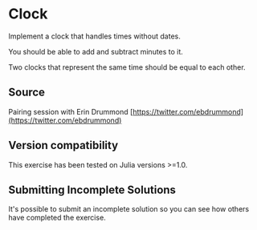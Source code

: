 # Clock

Implement a clock that handles times without dates.

You should be able to add and subtract minutes to it.

Two clocks that represent the same time should be equal to each other.

## Source

Pairing session with Erin Drummond [https://twitter.com/ebdrummond](https://twitter.com/ebdrummond)

## Version compatibility
This exercise has been tested on Julia versions >=1.0.

## Submitting Incomplete Solutions
It's possible to submit an incomplete solution so you can see how others have completed the exercise.
